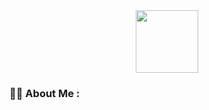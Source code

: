 

<div id="header" align="center">
  <img src="https://i.giphy.com/media/v1.Y2lkPTc5MGI3NjExdndoZ3YybmY2cDUzMzBsMDBvYnN4OW55bjZlazM0Zzg5azh1eHU5NyZlcD12MV9pbnRlcm5hbF9naWZfYnlfaWQmY3Q9Zw/llarwdtFqG63IlqUR1/giphy.gif" width="100"/>
</div>

### :woman_technologist: About Me :
